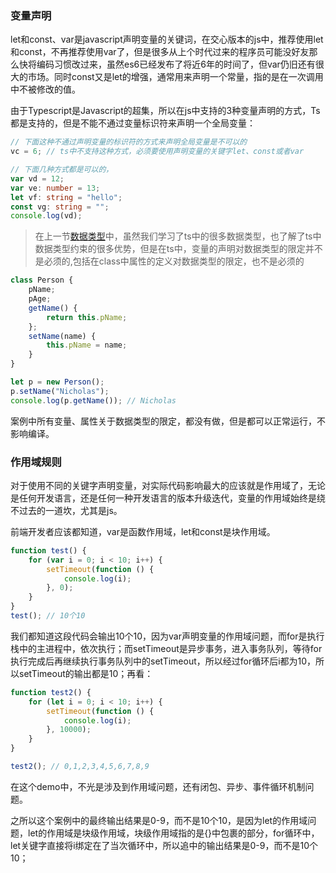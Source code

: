 ### 变量声明

let和const、var是javascript声明变量的关键词，在交心版本的js中，推荐使用let和const，不再推荐使用var了，但是很多从上个时代过来的程序员可能没好友那么快将编码习惯改过来，虽然es6已经发布了将近6年的时间了，但var仍旧还有很大的市场。同时const又是let的增强，通常用来声明一个常量，指的是在一次调用中不被修改的值。

由于Typescript是Javascript的超集，所以在js中支持的3种变量声明的方式，Ts都是支持的，但是不能不通过变量标识符来声明一个全局变量：

```ts
// 下面这种不通过声明变量的标识符的方式来声明全局变量是不可以的
vc = 6; // ts中不支持这种方式，必须要使用声明变量的关键字let、const或者var

// 下面几种方式都是可以的，
var vd = 12;
var ve: number = 13;
let vf: string = "hello";
const vg: string = "";
console.log(vd);
```

> 在上一节[数据类型](./数据类型.md)中，虽然我们学习了ts中的很多数据类型，也了解了ts中数据类型约束的很多优势，但是在ts中，变量的声明对数据类型的限定并不是必须的,包括在class中属性的定义对数据类型的限定，也不是必须的

```ts
class Person {
    pName;
    pAge;
    getName() {
        return this.pName;
    };
    setName(name) {
        this.pName = name;
    }
}

let p = new Person();
p.setName("Nicholas");
console.log(p.getName()); // Nicholas
```

案例中所有变量、属性关于数据类型的限定，都没有做，但是都可以正常运行，不影响编译。

### 作用域规则

对于使用不同的关键字声明变量，对实际代码影响最大的应该就是作用域了，无论是任何开发语言，还是任何一种开发语言的版本升级迭代，变量的作用域始终是绕不过去的一道坎，尤其是js。

前端开发者应该都知道，var是函数作用域，let和const是块作用域。

```javascript
function test() {
    for (var i = 0; i < 10; i++) {
        setTimeout(function () {
            console.log(i);
        }, 0);
    }
}
test(); // 10个10
```

我们都知道这段代码会输出10个10，因为var声明变量的作用域问题，而for是执行栈中的主进程中，依次执行；而setTimeout是异步事务，进入事务队列，等待for执行完成后再继续执行事务队列中的setTimeout，所以经过for循环后i都为10，所以setTimeout的输出都是10；再看：

```javascript
function test2() {
    for (let i = 0; i < 10; i++) {
        setTimeout(function () {
            console.log(i);
        }, 10000);
    }
}

test2(); // 0,1,2,3,4,5,6,7,8,9
```

在这个demo中，不光是涉及到作用域问题，还有闭包、异步、事件循环机制问题。

之所以这个案例中的最终输出结果是0-9，而不是10个10，是因为let的作用域问题，let的作用域是块级作用域，块级作用域指的是{}中包裹的部分，for循环中，let关键字直接将i绑定在了当次循环中，所以追中的输出结果是0-9，而不是10个10；